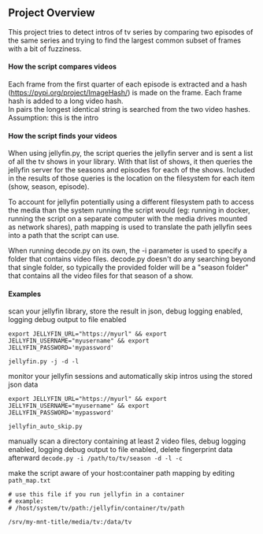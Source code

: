 ## Project Overview

This project tries to detect intros of tv series by comparing two episodes of the same series and trying to find the
largest common subset of frames with a bit of fuzziness.

#### How the script compares videos
Each frame from the first quarter of each episode is extracted and a hash (https://pypi.org/project/ImageHash/) is made on the frame. Each frame hash is added to a long video hash.<br>
In pairs the longest identical string is searched from the two video hashes.<br>
Assumption: this is the intro

#### How the script finds your videos
When using jellyfin.py, the script queries the jellyfin server and is sent a list of all the tv shows in your library. With that list of shows, it then queries the jellyfin server for the seasons and episodes for each of the shows. Included in the results of those queries is the location on the filesystem for each item (show, season, episode).

To account for jellyfin potentially using a different filesystem path to access the media than the system running the script would (eg: running in docker, running the script on a separate computer with the media drives mounted as network shares), path mapping is used to translate the path jellyfin sees into a path that the script can use.

When running decode.py on its own, the -i parameter is used to specify a folder that contains video files. decode.py doesn't do any searching beyond that single folder, so typically the provided folder will be a "season folder" that contains all the video files for that season of a show.

#### Examples
scan your jellyfin library, store the result in json, debug logging enabled, logging debug output to file enabled

`export JELLYFIN_URL="https://myurl" && export JELLYFIN_USERNAME="myusername" && export JELLYFIN_PASSWORD='mypassword'`

`jellyfin.py -j -d -l`

monitor your jellyfin sessions and automatically skip intros using the stored json data

`export JELLYFIN_URL="https://myurl" && export JELLYFIN_USERNAME="myusername" && export JELLYFIN_PASSWORD='mypassword'`

`jellyfin_auto_skip.py`

manually scan a directory containing at least 2 video files, debug logging enabled, logging debug output to file enabled, delete fingerprint data afterward
`decode.py -i /path/to/tv/season -d -l -c`

make the script aware of your host:container path mapping by editing `path_map.txt`

```
# use this file if you run jellyfin in a container
# example:
# /host/system/tv/path:/jellyfin/container/tv/path

/srv/my-mnt-title/media/tv:/data/tv
```
